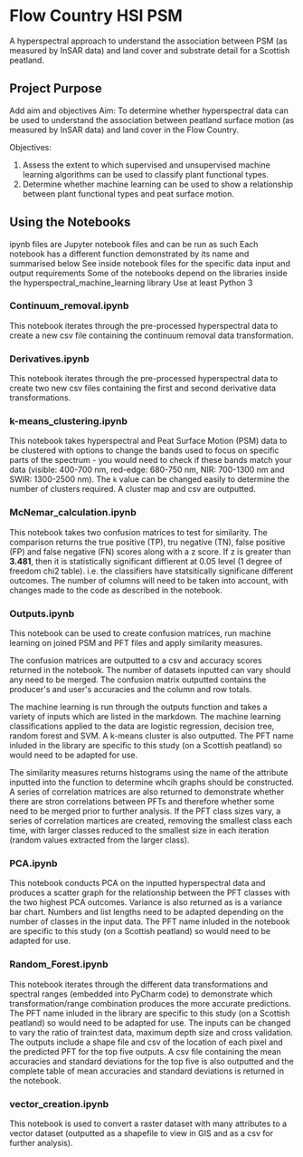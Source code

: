 # Flow Country HSI PSM
A hyperspectral approach to understand the association between PSM
(as measured by InSAR data) and land cover and substrate detail for a
Scottish peatland.

## Project Purpose
Add aim and objectives
Aim: To determine whether hyperspectral data can be used to understand the association between peatland surface motion (as measured by InSAR data) and land cover in the Flow Country.

Objectives:
1. Assess the extent to which supervised and unsupervised machine learning algorithms can be used to classify plant functional types.
2. Determine whether machine learning can be used to show a relationship between plant functional types and peat surface motion.

## Using the Notebooks
ipynb files are Jupyter notebook files and can be run as such
Each notebook has a different function demonstrated by its name and summarised below
See inside notebook files for the specific data input and output requirements
Some of the notebooks depend on the libraries inside the hyperspectral_machine_learning library
Use at least Python 3

### Continuum_removal.ipynb
This notebook iterates through the pre-processed hyperspectral data to create a new csv file containing the continuum removal data transformation.


### Derivatives.ipynb
This notebook iterates through the pre-processed hyperspectral data to create two new csv files containing the first and second derivative data transformations.


### k-means_clustering.ipynb
This notebook takes hyperspectral and Peat Surface Motion (PSM) data to be clustered with options to change the bands used to focus on specific parts of the spectrum - you would need to check if these bands match your data (visible: 400-700 nm, red-edge: 680-750 nm, NIR: 700-1300 nm and SWIR: 1300-2500 nm).
The `k` value can be changed easily to determine the number of clusters required.
A cluster map and csv are outputted.

### McNemar_calculation.ipynb
This notebook takes two confusion matrices to test for similarity.
The comparison returns the true positive (TP), tru negative (TN), false positive (FP) and false negative (FN) scores along with a z score.
If z is greater than **3.481**, then it is statistically significant diffierent at 0.05 level (1 degree of freedom chi2 table). i.e. the classifiers have statsitically significane different outcomes.
The number of columns will need to be taken into account, with changes made to the code as described in the notebook.

### Outputs.ipynb
This notebook can be used to create confusion matrices, run machine learning on joined PSM and PFT files and apply similarity measures.

The confusion matrices are outputted to a csv and accuracy scores returned in the notebook.
The number of datasets inputted can vary should any need to be merged.
The confusion matrix outputted contains the producer's and user's accuracies and the column and row totals.

The machine learning is run through the outputs function and takes a variety of inputs which are listed in the markdown.
The machine learning classifications applied to the data are logistic regression, decision tree, random forest and SVM. A k-means cluster is also outputted.
The PFT name inluded in the library are specific to this study (on a Scottish peatland) so would need to be adapted for use.

The similarity measures returns histograms using the name of the attribute inputted into the function to determine whcih graphs should be constructed. A series of correlation matrices are also returned to demonstrate whether there are stron correlations between PFTs and therefore whether some need to be merged prior to further analysis. If the PFT class sizes vary, a series of correlation martices are created, removing the smallest class each time, with larger classes reduced to the smallest size in each iteration (random values extracted from the larger class).

### PCA.ipynb
This notebook conducts PCA on the inputted hyperspectral data and produces a scatter graph for the relationship between the PFT classes with the two highest PCA outcomes. Variance is also returned as is a variance bar chart.
Numbers and list lengths need to be adapted depending on the number of classes in the input data.
The PFT name inluded in the notebook are specific to this study (on a Scottish peatland) so would need to be adapted for use.

### Random_Forest.ipynb
This notebook iterates through the different data transformations and spectral ranges (embedded into PyCharm code) to demonstrate which transformation/range combination produces the more accurate predictions.
The PFT name inluded in the library are specific to this study (on a Scottish peatland) so would need to be adapted for use.
The inputs can be changed to vary the ratio of train:test data, maximum depth size and cross validation.
The outputs include a shape file and csv of the location of each pixel and the predicted PFT for the top five outputs. A csv file containing the mean accuracies and standard deviations for the top five is also outputted and the complete table of mean accuracies and standard deviations is returned in the notebook.

### vector_creation.ipynb
This notebook is used to convert a raster dataset with many attributes to a vector dataset (outputted as a shapefile to view in GIS and as a csv for further analysis).
